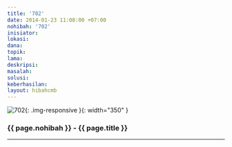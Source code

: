 ```yaml
---
title: '702'
date: 2014-01-23 11:08:00 +07:00
nohibah: '702'
inisiator: 
lokasi: 
dana: 
topik: 
lama: 
deskripsi: 
masalah: 
solusi: 
keberhasilan: 
layout: hibahcmb
---
```


![702](/static/img/hibahcmb/702.png){: .img-responsive }{: width="350" }

### {{ page.nohibah }} - {{ page.title }}

---
